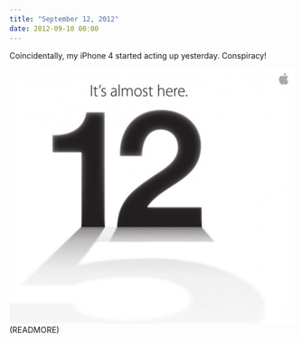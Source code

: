```yaml
---
title: "September 12, 2012"
date: 2012-09-10 00:00
---
```


Coincidentally, my iPhone 4 started acting up yesterday. Conspiracy!

 ![](/img/import/blog/september-12-2012/194FBD99A9544B3394FA269A05D68D57.jpg)(READMORE)
